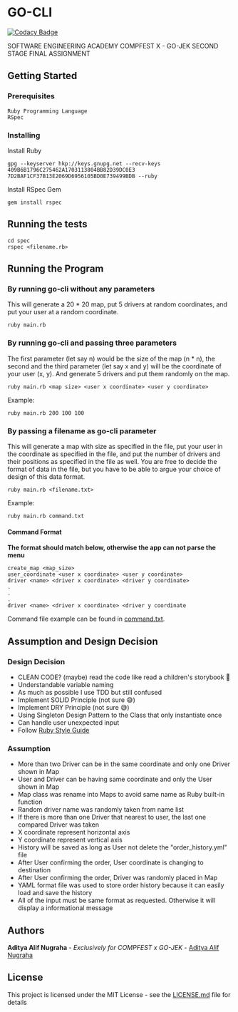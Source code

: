 # GO-CLI

[![Codacy Badge](https://api.codacy.com/project/badge/Grade/057888725a1a4cd5b4cf946df7658baa)](https://app.codacy.com/app/adityaalifnugraha/go-cli?utm_source=github.com&utm_medium=referral&utm_content=adityaalifn/go-cli&utm_campaign=badger)

SOFTWARE ENGINEERING ACADEMY COMPFEST X - GO-JEK SECOND STAGE FINAL ASSIGNMENT

## Getting Started
### Prerequisites

```
Ruby Programming Language
RSpec
```

### Installing
Install Ruby

```
gpg --keyserver hkp://keys.gnupg.net --recv-keys 409B6B1796C275462A1703113804BB82D39DC0E3 7D2BAF1CF37B13E2069D6956105BD0E739499BDB --ruby
```

Install RSpec Gem

```
gem install rspec
```

## Running the tests

```
cd spec
rspec <filename.rb>
```

## Running the Program
### By running go-cli without any parameters
This will generate a 20 * 20 map, put 5 drivers at random coordinates, and put your user at a random coordinate.
```
ruby main.rb
```

### By running go-cli and passing three parameters
The first parameter (let say n) would be the size of the map (n * n), the second and the third parameter (let say x and y) will be the coordinate of your user (x, y). And generate 5 drivers and put them randomly on the map.
```
ruby main.rb <map size> <user x coordinate> <user y coordinate>
```
Example:
```
ruby main.rb 200 100 100
```

### By passing a filename as go-cli parameter
This will generate a map with size as specified in the file, put your user in the coordinate as specified in the file, and put the number of drivers and their positions as specified in the file as well. You are free to decide the format of data in the file, but you have to be able to argue your choice of design of this data format.
```
ruby main.rb <filename.txt>
```
Example:
```
ruby main.rb command.txt
```

#### Command Format
**The format should match below, otherwise the app can not parse the menu**
```
create_map <map_size>
user_coordinate <user x coordinate> <user y coordinate>
driver <name> <driver x coordinate> <driver y coordinate>
.
.
.
driver <name> <driver x coordinate> <driver y coordinate
```

Command file example can be found in [command.txt](command.txt).

## Assumption and Design Decision

### Design Decision
* CLEAN CODE? (maybe) read the code like read a children's storybook :baby:
* Understandable variable naming
* As much as possible I use TDD but still confused
* Implement SOLID Principle (not sure :sweat_smile:)
* Implement DRY Principle (not sure :sweat_smile:)
* Using Singleton Design Pattern to the Class that only instantiate once
* Can handle user unexpected input
* Follow [Ruby Style Guide](https://github.com/github/rubocop-github/blob/master/STYLEGUIDE.md)

### Assumption
* More than two Driver can be in the same coordinate and only one Driver shown in Map 
* User and Driver can be having same coordinate and only the User shown in Map
* Map class was rename into Maps to avoid same name as Ruby built-in function
* Random driver name was randomly taken from name list
* If there is more than one Driver that nearest to user, the last one compared Driver was taken
* X coordinate represent horizontal axis
* Y coordinate represent vertical axis
* History will be saved as long as User not delete the "order_history.yml" file
* After User confirming the order, User coordinate is changing to destination
* After User confirming the order, Driver was randomly placed in Map
* YAML format file was used to store order history because it can easily load and save the history
* All of the input must be same format as requested. Otherwise it will display a informational message  


## Authors
**Aditya Alif Nugraha** - *Exclusively for COMPFEST x GO-JEK* - [Aditya Alif Nugraha](https://adityaalifn.github.io)


## License
This project is licensed under the MIT License - see the [LICENSE.md](LICENSE.md) file for details